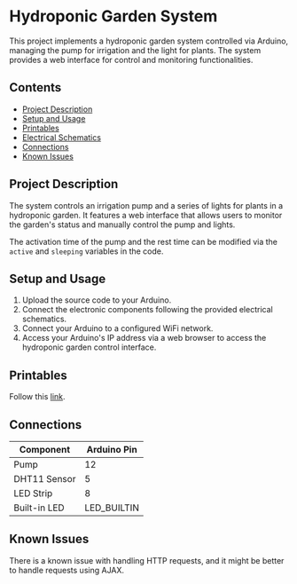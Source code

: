 # Hydroponic Garden System

This project implements a hydroponic garden system controlled via Arduino, managing the pump for irrigation and the light for plants. The system provides a web interface for control and monitoring functionalities.

## Contents

- [Project Description](#project-description)
- [Setup and Usage](#setup-and-usage)
- [Printables](#printables)
- [Electrical Schematics](#electrical-schematics)
- [Connections](#connections)
- [Known Issues](#known-issues)

## Project Description

The system controls an irrigation pump and a series of lights for plants in a hydroponic garden. It features a web interface that allows users to monitor the garden's status and manually control the pump and lights.

The activation time of the pump and the rest time can be modified via the `active` and `sleeping` variables in the code.

## Setup and Usage

1. Upload the source code to your Arduino.
2. Connect the electronic components following the provided electrical schematics.
3. Connect your Arduino to a configured WiFi network.
4. Access your Arduino's IP address via a web browser to access the hydroponic garden control interface.

## Printables
Follow this [link](https://www.printables.com/it/model/720081-modular-hydroponic-tower/files).

## Connections

| Component      | Arduino Pin |
|----------------|-------------|
| Pump           | 12          |
| DHT11 Sensor   | 5           |
| LED Strip      | 8           |
| Built-in LED   | LED_BUILTIN |

## Known Issues

There is a known issue with handling HTTP requests, and it might be better to handle requests using AJAX.
